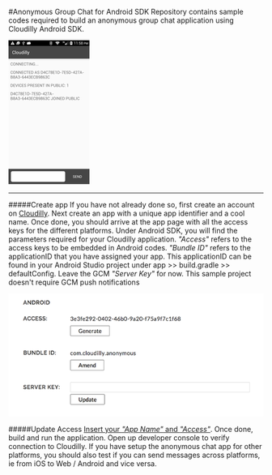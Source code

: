 #Anonymous Group Chat for Android SDK
Repository contains sample codes required to build an anonymous group chat application using Cloudilly Android SDK.

![Anonymous](https://github.com/Cloudilly/Images/blob/master/android_anonymous.png)

---

#####Create app
If you have not already done so, first create an account on [Cloudilly](https://cloudilly.com). Next create an app with a unique app identifier and a cool name. Once done, you should arrive at the app page with all the access keys for the different platforms. Under Android SDK, you will find the parameters required for your Cloudilly application. _"Access"_ refers to the access keys to be embedded in Android codes. _"Bundle ID"_ refers to the applicationID that you have assigned your app. This applicationID can be found in your Android Studio project under app >> build.gradle >> defaultConfig. Leave the GCM _"Server Key"_ for now. This sample project doesn't require GCM push notifications

![Android Console](https://github.com/cloudilly/images/blob/master/android_console.png)

#####Update Access
[Insert your _"App Name"_ and _"Access"_](../../blob/master/app/src/main/java/com/cloudilly/anonymous/ChatActivity.java#L33-L34). Once done, build and run the application. Open up developer console to verify connection to Cloudilly. If you have setup the anonymous chat app for other platforms, you should also test if you can send messages across platforms, ie from iOS to Web / Android and vice versa.
